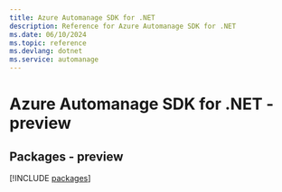 ```yaml
---
title: Azure Automanage SDK for .NET
description: Reference for Azure Automanage SDK for .NET
ms.date: 06/10/2024
ms.topic: reference
ms.devlang: dotnet
ms.service: automanage
---
```

# Azure Automanage SDK for .NET - preview
## Packages - preview
[!INCLUDE [packages](automanage-index.md)]